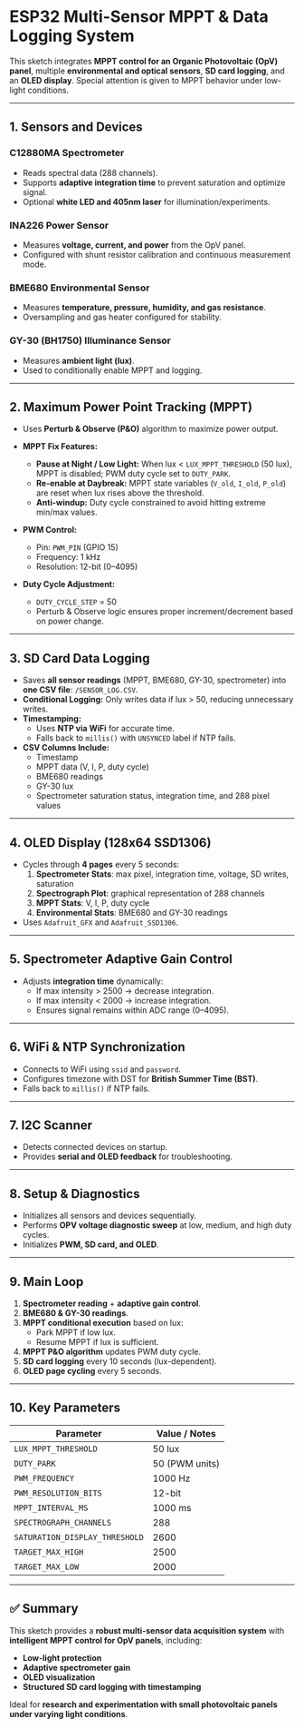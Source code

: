 # ESP32 Multi-Sensor MPPT & Data Logging System

This sketch integrates **MPPT control for an Organic Photovoltaic (OpV) panel**, multiple **environmental and optical sensors**, **SD card logging**, and an **OLED display**. Special attention is given to MPPT behavior under low-light conditions.

---

## 1. Sensors and Devices

### C12880MA Spectrometer
- Reads spectral data (288 channels).
- Supports **adaptive integration time** to prevent saturation and optimize signal.
- Optional **white LED and 405nm laser** for illumination/experiments.

### INA226 Power Sensor
- Measures **voltage, current, and power** from the OpV panel.
- Configured with shunt resistor calibration and continuous measurement mode.

### BME680 Environmental Sensor
- Measures **temperature, pressure, humidity, and gas resistance**.
- Oversampling and gas heater configured for stability.

### GY-30 (BH1750) Illuminance Sensor
- Measures **ambient light (lux)**.
- Used to conditionally enable MPPT and logging.

---

## 2. Maximum Power Point Tracking (MPPT)
- Uses **Perturb & Observe (P&O)** algorithm to maximize power output.
- **MPPT Fix Features:**
  - **Pause at Night / Low Light:** When lux < `LUX_MPPT_THRESHOLD` (50 lux), MPPT is disabled; PWM duty cycle set to `DUTY_PARK`.
  - **Re-enable at Daybreak:** MPPT state variables (`V_old`, `I_old`, `P_old`) are reset when lux rises above the threshold.
  - **Anti-windup:** Duty cycle constrained to avoid hitting extreme min/max values.

- **PWM Control:**
  - Pin: `PWM_PIN` (GPIO 15)
  - Frequency: 1 kHz
  - Resolution: 12-bit (0–4095)

- **Duty Cycle Adjustment:** 
  - `DUTY_CYCLE_STEP` = 50
  - Perturb & Observe logic ensures proper increment/decrement based on power change.

---

## 3. SD Card Data Logging
- Saves **all sensor readings** (MPPT, BME680, GY-30, spectrometer) into **one CSV file**: `/SENSOR_LOG.CSV`.
- **Conditional Logging:** Only writes data if lux > 50, reducing unnecessary writes.
- **Timestamping:** 
  - Uses **NTP via WiFi** for accurate time.
  - Falls back to `millis()` with `UNSYNCED` label if NTP fails.
- **CSV Columns Include:**
  - Timestamp
  - MPPT data (V, I, P, duty cycle)
  - BME680 readings
  - GY-30 lux
  - Spectrometer saturation status, integration time, and 288 pixel values

---

## 4. OLED Display (128x64 SSD1306)
- Cycles through **4 pages** every 5 seconds:
  1. **Spectrometer Stats**: max pixel, integration time, voltage, SD writes, saturation
  2. **Spectrograph Plot**: graphical representation of 288 channels
  3. **MPPT Stats**: V, I, P, duty cycle
  4. **Environmental Stats**: BME680 and GY-30 readings
- Uses `Adafruit_GFX` and `Adafruit_SSD1306`.

---

## 5. Spectrometer Adaptive Gain Control
- Adjusts **integration time** dynamically:
  - If max intensity > 2500 → decrease integration.
  - If max intensity < 2000 → increase integration.
  - Ensures signal remains within ADC range (0–4095).

---

## 6. WiFi & NTP Synchronization
- Connects to WiFi using `ssid` and `password`.
- Configures timezone with DST for **British Summer Time (BST)**.
- Falls back to `millis()` if NTP fails.

---

## 7. I2C Scanner
- Detects connected devices on startup.
- Provides **serial and OLED feedback** for troubleshooting.

---

## 8. Setup & Diagnostics
- Initializes all sensors and devices sequentially.
- Performs **OPV voltage diagnostic sweep** at low, medium, and high duty cycles.
- Initializes **PWM, SD card, and OLED**.

---

## 9. Main Loop
1. **Spectrometer reading** + **adaptive gain control**.
2. **BME680 & GY-30 readings**.
3. **MPPT conditional execution** based on lux:
   - Park MPPT if low lux.
   - Resume MPPT if lux is sufficient.
4. **MPPT P&O algorithm** updates PWM duty cycle.
5. **SD card logging** every 10 seconds (lux-dependent).
6. **OLED page cycling** every 5 seconds.

---

## 10. Key Parameters

| Parameter | Value / Notes |
|-----------|---------------|
| `LUX_MPPT_THRESHOLD` | 50 lux |
| `DUTY_PARK` | 50 (PWM units) |
| `PWM_FREQUENCY` | 1000 Hz |
| `PWM_RESOLUTION_BITS` | 12-bit |
| `MPPT_INTERVAL_MS` | 1000 ms |
| `SPECTROGRAPH_CHANNELS` | 288 |
| `SATURATION_DISPLAY_THRESHOLD` | 2600 |
| `TARGET_MAX_HIGH` | 2500 |
| `TARGET_MAX_LOW` | 2000 |

---

## ✅ Summary
This sketch provides a **robust multi-sensor data acquisition system** with **intelligent MPPT control for OpV panels**, including:
- **Low-light protection**
- **Adaptive spectrometer gain**
- **OLED visualization**
- **Structured SD card logging with timestamping**

Ideal for **research and experimentation with small photovoltaic panels under varying light conditions**.
